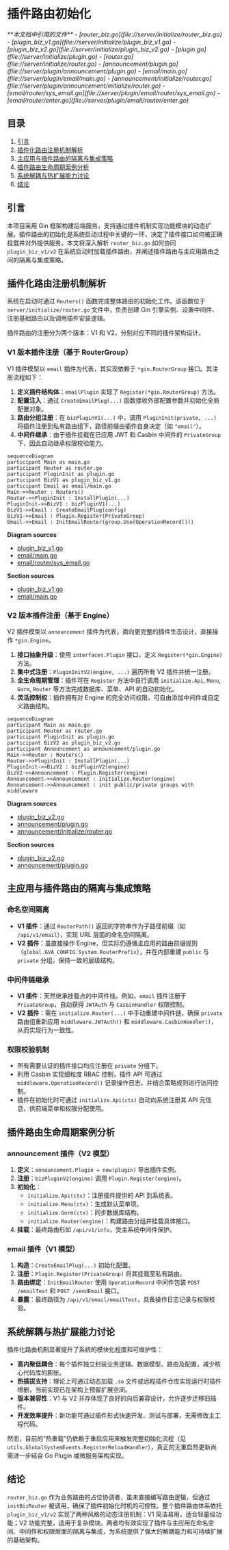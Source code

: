 # 插件路由初始化

<cite>
**本文档中引用的文件**  
- [router_biz.go](file://server/initialize/router_biz.go)
- [plugin_biz_v1.go](file://server/initialize/plugin_biz_v1.go)
- [plugin_biz_v2.go](file://server/initialize/plugin_biz_v2.go)
- [plugin.go](file://server/initialize/plugin.go)
- [router.go](file://server/initialize/router.go)
- [announcement/plugin.go](file://server/plugin/announcement/plugin.go)
- [email/main.go](file://server/plugin/email/main.go)
- [announcement/initialize/router.go](file://server/plugin/announcement/initialize/router.go)
- [email/router/sys_email.go](file://server/plugin/email/router/sys_email.go)
- [email/router/enter.go](file://server/plugin/email/router/enter.go)
</cite>

## 目录
1. [引言](#引言)
2. [插件化路由注册机制解析](#插件化路由注册机制解析)
3. [主应用与插件路由的隔离与集成策略](#主应用与插件路由的隔离与集成策略)
4. [插件路由生命周期案例分析](#插件路由生命周期案例分析)
5. [系统解耦与热扩展能力讨论](#系统解耦与热扩展能力讨论)
6. [结论](#结论)

## 引言
本项目采用 Gin 框架构建后端服务，支持通过插件机制实现功能模块的动态扩展。插件路由的初始化是系统启动过程中关键的一环，决定了插件接口如何被正确挂载并对外提供服务。本文将深入解析 `router_biz.go` 如何协同 `plugin_biz_v1/v2` 在系统启动时加载插件路由，并阐述插件路由与主应用路由之间的隔离与集成策略。

## 插件化路由注册机制解析

系统在启动时通过 `Routers()` 函数完成整体路由的初始化工作。该函数位于 `server/initialize/router.go` 文件中，负责创建 Gin 引擎实例、设置中间件、注册基础路由以及调用插件安装逻辑。

插件路由的注册分为两个版本：V1 和 V2，分别对应不同的插件架构设计。

### V1 版本插件注册（基于 RouterGroup）

V1 插件模型以 `email` 插件为代表，其实现依赖于 `*gin.RouterGroup` 接口。其注册流程如下：

1. **定义插件结构体**：`emailPlugin` 实现了 `Register(*gin.RouterGroup)` 方法。
2. **配置注入**：通过 `CreateEmailPlug(...)` 函数接收外部配置参数并初始化全局配置对象。
3. **路由分组注册**：在 `bizPluginV1(...)` 中，调用 `PluginInit(private, ...)` 将插件注册到私有路由组下，路径前缀由插件自身决定（如 `"email"`）。
4. **中间件继承**：由于插件挂载在已应用 JWT 和 Casbin 中间件的 `PrivateGroup` 下，因此自动继承权限校验能力。

```mermaid
sequenceDiagram
participant Main as main.go
participant Router as router.go
participant PluginInit as plugin.go
participant BizV1 as plugin_biz_v1.go
participant Email as email/main.go
Main->>Router : Routers()
Router->>PluginInit : InstallPlugin(...)
PluginInit->>BizV1 : bizPluginV1(...)
BizV1->>Email : CreateEmailPlug(config)
BizV1->>Email : Plugin.Register(PrivateGroup)
Email->>Email : InitEmailRouter(group.Use(OperationRecord()))
```

**Diagram sources**
- [plugin_biz_v1.go](file://server/initialize/plugin_biz_v1.go#L18-L36)
- [email/main.go](file://server/plugin/email/main.go#L10-L29)
- [email/router/sys_email.go](file://server/plugin/email/router/sys_email.go#L10-L20)

**Section sources**
- [plugin_biz_v1.go](file://server/initialize/plugin_biz_v1.go#L18-L36)
- [email/main.go](file://server/plugin/email/main.go#L10-L29)

### V2 版本插件注册（基于 Engine）

V2 插件模型以 `announcement` 插件为代表，面向更完整的插件生态设计，直接操作 `*gin.Engine`。

1. **接口抽象升级**：使用 `interfaces.Plugin` 接口，定义 `Register(*gin.Engine)` 方法。
2. **集中式注册**：`PluginInitV2(engine, ...)` 遍历所有 V2 插件并统一注册。
3. **全生命周期管理**：插件可在 `Register` 方法中自行调用 `initialize.Api`, `Menu`, `Gorm`, `Router` 等方法完成数据库、菜单、API 的自动初始化。
4. **灵活控制权**：插件拥有对 Engine 的完全访问权限，可自由添加中间件或自定义路由结构。

```mermaid
sequenceDiagram
participant Main as main.go
participant Router as router.go
participant PluginInit as plugin.go
participant BizV2 as plugin_biz_v2.go
participant Announcement as announcement/plugin.go
Main->>Router : Routers()
Router->>PluginInit : InstallPlugin(...)
PluginInit->>BizV2 : bizPluginV2(engine)
BizV2->>Announcement : Plugin.Register(engine)
Announcement->>Announcement : initialize.Router(engine)
Announcement->>Announcement : init public/private groups with middleware
```

**Diagram sources**
- [plugin_biz_v2.go](file://server/initialize/plugin_biz_v2.go#L10-L17)
- [announcement/plugin.go](file://server/plugin/announcement/plugin.go#L1-L27)
- [announcement/initialize/router.go](file://server/plugin/announcement/initialize/router.go#L1-L16)

**Section sources**
- [plugin_biz_v2.go](file://server/initialize/plugin_biz_v2.go#L10-L17)
- [announcement/plugin.go](file://server/plugin/announcement/plugin.go#L1-L27)

## 主应用与插件路由的隔离与集成策略

### 命名空间隔离

- **V1 插件**：通过 `RouterPath()` 返回的字符串作为子路径前缀（如 `/api/v1/email`），实现 URL 层面的命名空间隔离。
- **V2 插件**：虽直接操作 Engine，但实际仍遵循主应用的路由前缀规则（`global.GVA_CONFIG.System.RouterPrefix`），并在内部重建 `public` 与 `private` 分组，保持一致的层级结构。

### 中间件链继承

- **V1 插件**：天然继承挂载点的中间件栈。例如，`email` 插件注册于 `PrivateGroup`，自动获得 `JWTAuth` 与 `CasbinHandler` 权限控制。
- **V2 插件**：需在 `initialize.Router(...)` 中手动重建中间件链，确保 `private` 路由组重新应用 `middleware.JWTAuth()` 和 `middleware.CasbinHandler()`，从而实现行为一致性。

### 权限校验机制

- 所有需要认证的插件接口均应注册在 `private` 分组下。
- 利用 Casbin 实现细粒度 RBAC 控制，插件 API 可通过 `middleware.OperationRecord()` 记录操作日志，并结合策略规则进行访问控制。
- 插件在初始化时可通过 `initialize.Api(ctx)` 自动向系统注册其 API 元信息，供前端菜单和权限分配使用。

## 插件路由生命周期案例分析

### announcement 插件（V2 模型）

1. **定义**：`announcement.Plugin = new(plugin)` 导出插件实例。
2. **注册**：`bizPluginV2(engine)` 调用 `Plugin.Register(engine)`。
3. **初始化**：
   - `initialize.Api(ctx)`：注册插件提供的 API 到系统表。
   - `initialize.Menu(ctx)`：生成默认菜单项。
   - `initialize.Gorm(ctx)`：同步数据库结构。
   - `initialize.Router(engine)`：构建路由分组并挂载具体接口。
4. **挂载**：最终路由形如 `/api/v1/info`，受主系统中间件保护。

### email 插件（V1 模型）

1. **构造**：`CreateEmailPlug(...)` 初始化配置。
2. **注册**：`Plugin.Register(PrivateGroup)` 将其挂载至私有路由。
3. **路由绑定**：`InitEmailRouter` 使用 `OperationRecord` 中间件包装 `POST /emailTest` 和 `POST /sendEmail` 接口。
4. **暴露**：最终路径为 `/api/v1/email/emailTest`，具备操作日志记录与权限校验。

## 系统解耦与热扩展能力讨论

插件化路由机制显著提升了系统的模块化程度和可维护性：

- **高内聚低耦合**：每个插件独立封装业务逻辑、数据模型、路由及配置，减少核心代码库的膨胀。
- **热插拔支持**：理论上可通过动态加载 `.so` 文件或远程插件仓库实现运行时插件增删，当前实现已在架构上预留扩展空间。
- **版本兼容性**：V1 与 V2 并存体现了良好的向后兼容设计，允许逐步迁移旧插件。
- **开发效率提升**：新功能可通过插件形式快速开发、测试与部署，无需修改主工程代码。

然而，目前的“热重载”仍依赖于重启应用来触发完整初始化流程（见 `utils.GlobalSystemEvents.RegisterReloadHandler`），真正的无重启热更新尚需进一步结合 Go Plugin 或微服务架构实现。

## 结论

`router_biz.go` 作为业务路由的占位协调者，虽未直接编写路由逻辑，但通过 `initBizRouter` 被调用，确保了插件初始化时机的可控性。整个插件路由体系依托 `plugin_biz_v1/v2` 实现了两种风格的动态注册机制：V1 简洁易用，适合轻量级功能；V2 功能完整，适用于复杂模块。两者均有效实现了插件与主应用在命名空间、中间件和权限层面的隔离与集成，为系统提供了强大的解耦能力和可持续扩展的基础架构。